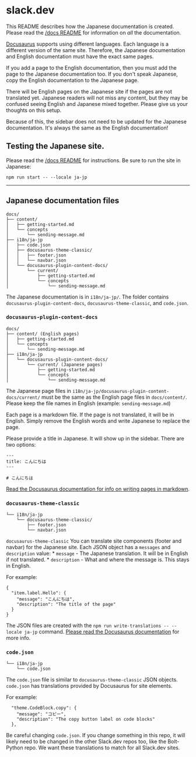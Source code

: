 # slack.dev

This README describes how the Japanese documentation is created. Please read the [/docs README](./docs/README) for information on _all_ the documentation.

[Docusaurus](https://docusaurus.io) supports using different languages. Each language is a different version of the same site. Therefore, the Japanese documentation and English documentation must have the exact same pages.

If you add a page to the English documentation, then you must add the page to the Japanese documentation too. If you don't speak Japanese, copy the English documentation to the Japanese page. 

There will be English pages on the Japanese site if the pages are not translated yet. Japanese readers will not miss any content, but they may be confused seeing English and Japanese mixed together. Please give us your thoughts on this setup.

Because of this, the sidebar does not need to be updated for the Japanese documentation. It's always the same as the English documentation!

## Testing the Japanese site. 

Please read the [/docs README](./docs/README.md) for instructions. Be sure to run the site in Japanese:

```
npm run start -- --locale ja-jp
```

---

## Japanese documentation files

```
docs/
├── content/
│   ├── getting-started.md
│   └── concepts
│       └── sending-message.md
├── i18n/ja-jp
│   ├── code.json
│   ├── docusaurus-theme-classic/
│   │   ├── footer.json
│   │   └── navbar.json
│   └── docusaurus-plugin-content-docs/
│       └── current/
│           ├── getting-started.md
│           └── concepts
│               └── sending-message.md
```

The Japanese documentation is in `i18n/ja-jp/`. The folder contains `docusaurus-plugin-content-docs`, `docusaurus-theme-classic`, and `code.json`. 

### `docusaurus-plugin-content-docs`

```
docs/
├── content/ (English pages)
│   ├── getting-started.md
│   └── concepts
│       └── sending-message.md
├── i18n/ja-jp
│   └── docusaurus-plugin-content-docs/ 
│       └── current/ (Japanese pages)
│           ├── getting-started.md
│           └── concepts
│               └── sending-message.md
```

The Japanese page files in `i18n/ja-jp/docusaurus-plugin-content-docs/current/` must be the same as the English page files in `docs/content/`. Please keep the file names in English (example: `sending-message.md`)

Each page is a markdown file. If the page is not translated, it will be in English. Simply remove the English words and write Japanese to replace the page. 

Please provide a title in Japanese. It will show up in the sidebar. There are two options:

```
---
title: こんにちは
---

# こんにちは

```

[Read the Docusaurus documentation for info on writing pages in markdown](https://docusaurus.io/docs/markdown-features).

### `docusaurus-theme-classic`

```
└── i18n/ja-jp
    └── docusaurus-theme-classic/
        ├── footer.json
        └── navbar.json
```

`docusaurus-theme-classic` You can translate site components (footer and navbar) for the Japanese site. Each JSON object has a `messages` and `description` value:
    * `message` - The Japanese translation. It will be in English if not translated.
    * `description` - What and where the message is. This stays in English.

For example:

```
{
  "item.label.Hello": {
    "message": "こんにちは",
    "description": "The title of the page"
  }
}
```

The JSON files are created with the `npm run write-translations -- --locale ja-jp` command. [Please read the Docusaurus documentation](https://docusaurus.io/docs/i18n/tutorial#translate-your-react-code) for more info.

### `code.json`

```
└── i18n/ja-jp
    └── code.json
```

The `code.json` file is similar to `docusaurus-theme-classic` JSON objects. `code.json` has translations provided by Docusaurus for site elements. 

For example:

```
  "theme.CodeBlock.copy": {
    "message": "コピー",
    "description": "The copy button label on code blocks"
  },
```

Be careful changing `code.json`. If you change something in this repo, it will likely need to be changed in the other Slack.dev repos too, like the Bolt-Python repo. We want these translations to match for all Slack.dev sites. 